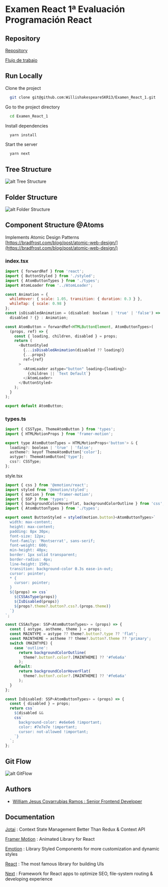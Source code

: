 # Examen React 1ª Evaluación Programación React

## Repository

[Repository](https://github.com/WillishakespeareSKR13/Examen_React_1)

[Flujo de trabajo](https://github.com/WillishakespeareSKR13/Examen_React_1/Examen_React.1.pdf)

## Run Locally

Clone the project

```bash
  git clone git@github.com:WillishakespeareSKR13/Examen_React_1.git
```

Go to the project directory

```bash
  cd Examen_React_1
```

Install dependencies

```bash
  yarn install
```

Start the server

```bash
  yarn next
```

## Tree Structure

![alt Tree Structure](https://res.cloudinary.com/design-code-mx/image/upload/v1619492715/Stacklycode/Group_1519_k38wib.svg)

## Folder Structure

![alt Folder Structure](https://res.cloudinary.com/design-code-mx/image/upload/v1619492715/Stacklycode/Group_1519_k38wib.svg)

## Component Structure @Atoms

Implements Atomic Design Patterns [https://bradfrost.com/blog/post/atomic-web-design/](https://bradfrost.com/blog/post/atomic-web-design/)

### index.tsx

```js
import { forwardRef } from 'react';
import { ButtonStyled } from './styled';
import { AtomButtonTypes } from './types';
import AtomLoader from '../AtomLoader';

const Animation = {
  whileHover: { scale: 1.05, transition: { duration: 0.3 } },
  whileTap: { scale: 0.98 }
};
const isDisabledAnimation = (disabled: boolean | 'true' | 'false') =>
  disabled ? {} : Animation;

const AtomButton = forwardRef<HTMLButtonElement, AtomButtonTypes>(
  (props, ref) => {
    const { loading, children, disabled } = props;
    return (
      <ButtonStyled
        {...isDisabledAnimation(disabled ?? loading)}
        {...props}
        ref={ref}
      >
        <AtomLoader astype="button" loading={loading}>
          {children || `Text Default`}
        </AtomLoader>
      </ButtonStyled>
    );
  }
);

export default AtomButton;
```

### types.ts

```js
import { CSSType, ThemeAtomButton } from 'types';
import { HTMLMotionProps } from 'framer-motion';

export type AtomButtonTypes = HTMLMotionProps<'button'> & {
  loading?: boolean | 'true' | 'false';
  astheme?: keyof ThemeAtomButton['color'];
  astype?: ThemeAtomButton['type'];
  css?: CSSType;
};
```

style.tsx

```js
import { css } from '@emotion/react';
import styled from '@emotion/styled';
import { motion } from 'framer-motion';
import { SSP } from 'types';
import { backgroundColorHoverFlat, backgroundColorOutline } from 'css';
import { AtomButtonTypes } from './types';

export const ButtonStyled = styled(motion.button)<AtomButtonTypes>`
  width: max-content;
  height: max-content;
  padding: 8px 30px;
  font-size: 12px;
  font-family: 'Montserrat', sans-serif;
  font-weight: 600;
  min-height: 40px;
  border: 1px solid transparent;
  border-radius: 4px;
  line-height: 150%;
  transition: background-color 0.3s ease-in-out;
  cursor: pointer;
  * {
    cursor: pointer;
  }
  ${(props) => css`
    ${CSSAsType(props)}
    ${IsDisabled(props)}
    ${props?.theme?.button?.css?.(props.theme)}
  `}
`;

const CSSAsType: SSP<AtomButtonTypes> = (props) => {
  const { astype, astheme, theme } = props;
  const MAINTYPE = astype ?? theme?.button?.type ?? 'flat';
  const MAINTHEME = astheme ?? theme?.button?.theme ?? 'primary';
  switch (MAINTYPE) {
    case 'outline':
      return backgroundColorOutline(
        theme?.button?.color?.[MAINTHEME] ?? '#fe6a6a'
      );
    default:
      return backgroundColorHoverFlat(
        theme?.button?.color?.[MAINTHEME] ?? '#fe6a6a'
      );
  }
};

const IsDisabled: SSP<AtomButtonTypes> = (props) => {
  const { disabled } = props;
  return css`
    ${disabled &&
    css`
      background-color: #e6e6e6 !important;
      color: #7e7e7e !important;
      cursor: not-allowed !important;
    `}
  `;
};
```

## Git Flow 

![alt GitFlow](https://res.cloudinary.com/design-code-mx/image/upload/v1619492714/Stacklycode/Group_1521_bn3jax.svg)

## Authors

- [William Jesus Covarrubias Ramos : Senior Frontend Developer](https://www.github.com/WillishakespeareSKR13)

## Documentation

[Jotai](https://jotai.org/) : Context State Management Better Than Redux & Context API

[Framer Motion](https://www.framer.com/motion/) : Animated Library for React

[Emotion](https://emotion.sh/docs/introduction) : Library Styled Components for more customization and dynamic styles

[React](https://reactjs.org/) : The most famous library for building UIs

[Next](https://nextjs.org/) : Framework for React apps to optimize SEO, file-system routing & developing experience
